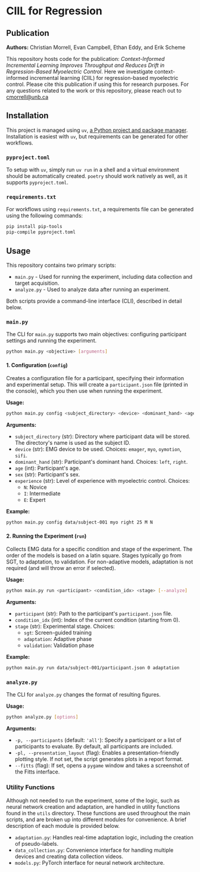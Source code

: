# CIIL for Regression

## Publication

**Authors:** Christian Morrell, Evan Campbell, Ethan Eddy, and Erik Scheme

This repository hosts code for the publication: *Context-Informed Incremental Learning Improves Throughput and Reduces Drift in Regression-Based Myoelectric Control*. Here we investigate context-informed incremental learning (CIIL) for regression-based myoelectric control. Please cite this publication if using this for research purposes. For any questions related to the work or this repository, please reach out to <cmorrell@unb.ca>

## Installation

This project is managed using `uv`, [a Python project and package manager](https://github.com/astral-sh/uv). Installation is easiest with `uv`, but requirements can be generated for other workflows.

### `pyproject.toml`

To setup with `uv`, simply run `uv run` in a shell and a virtual environment should be automatically created. `poetry` should work natively as well, as it supports `pyproject.toml`.

### `requirements.txt`

For workflows using `requirements.txt`, a requirements file can be generated using the following commands:

```sh
pip install pip-tools
pip-compile pyproject.toml
```

## Usage

This repository contains two primary scripts:

- `main.py` - Used for running the experiment, including data collection and target acquisition.
- `analyze.py` - Used to analyze data after running an experiment.

Both scripts provide a command-line interface (CLI), described in detail below.

### `main.py`

The CLI for `main.py` supports two main objectives: configuring participant settings and running the experiment.

```bash
python main.py <objective> [arguments]
```

#### 1. **Configuration (`config`)**

Creates a configuration file for a participant, specifying their information and experimental setup. This will create a `participant.json` file (printed in the console), which you then use when running the experiment.

**Usage:**

```bash
python main.py config <subject_directory> <device> <dominant_hand> <age> <sex> <experience>
```  

**Arguments:**

- `subject_directory` (str): Directory where participant data will be stored. The directory's name is used as the subject ID.  
- `device` (str): EMG device to be used. Choices: `emager`, `myo`, `oymotion`, `sifi`.  
- `dominant_hand` (str): Participant's dominant hand. Choices: `left`, `right`.  
- `age` (int): Participant's age.  
- `sex` (str): Participant's sex.  
- `experience` (str): Level of experience with myoelectric control. Choices:  
  - `N`: Novice  
  - `I`: Intermediate  
  - `E`: Expert  

**Example:**

```bash
python main.py config data/subject-001 myo right 25 M N
```

#### 2. **Running the Experiment (`run`)**

Collects EMG data for a specific condition and stage of the experiment. The order of the models is based on a latin square. Stages typically go from SGT, to adaptation, to validation. For non-adaptive models, adaptation is not required (and will throw an error if selected).

**Usage:**

```bash
python main.py run <participant> <condition_idx> <stage> [--analyze]
```  

**Arguments:**

- `participant` (str): Path to the participant's `participant.json` file.  
- `condition_idx` (int): Index of the current condition (starting from 0).  
- `stage` (str): Experimental stage. Choices:  
  - `sgt`: Screen-guided training  
  - `adaptation`: Adaptive phase  
  - `validation`: Validation phase

**Example:**

```bash
python main.py run data/subject-001/participant.json 0 adaptation
```

### `analyze.py`

The CLI for `analyze.py` changes the format of resulting figures.

**Usage:**

```bash
python analyze.py [options]
```

**Arguments:**

- `-p, --participants` (default: `'all'`): Specify a participant or a list of participants to evaluate. By default, all participants are included.
- `-pl, --presentation_layout` (flag): Enables a presentation-friendly plotting style. If not set, the script generates plots in a report format.
- `--fitts` (flag): If set, opens a `pygame` window and takes a screenshot of the Fitts interface.

### Utility Functions

Although not needed to run the experiment, some of the logic, such as neural network creation and adaptation, are handled in utility functions found in the `utils` directory. These functions are used throughout the main scripts, and are broken up into different modules for convenience. A brief description of each module is provided below.

- `adaptation.py`: Handles real-time adaptation logic, including the creation of pseudo-labels.
- `data_collection.py`: Convenience interface for handling multiple devices and creating data collection videos.
- `models.py`: PyTorch interface for neural network architecture.
